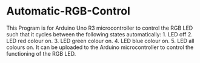 # Automatic-RGB-Control
This Program is for Arduino Uno R3 microcontroller to control the RGB LED such that it cycles between the following states automatically: 1. LED off 2. LED red colour on. 3. LED green colour on. 4. LED blue colour on. 5. LED all colours on. It can be uploaded to the Arduino microcontroller to control the functioning of the RGB LED.
